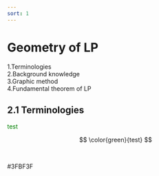 ```yaml
---
sort: 1
---
```


# Geometry of LP

1.Terminologies  
2.Background knowledge  
3.Graphic method  
4.Fundamental theorem of LP 

## 2.1 Terminologies

<font color="#008000">test</font>

$$ \color{green}{test} $$



&emsp;&emsp;
<br />
$$
$$
$$  $$
<!-- 蓝 -->
<font color="#3399ff"></font>
<!-- 绿 -->
<font color="#008000"></font>#3FBF3F
<!-- 橙 -->
<font color="#FF4500"></font>